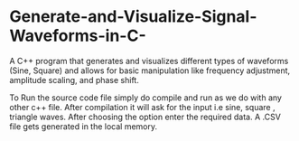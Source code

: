 # Generate-and-Visualize-Signal-Waveforms-in-C-
A C++ program that generates and visualizes different types of waveforms (Sine,  Square) and allows for basic manipulation like frequency adjustment, amplitude scaling,  and phase shift.

To Run the source code file simply do compile and run as we do with any other c++ file.
After compilation it will ask for the input i.e sine, square , triangle waves. 
After choosing the option enter the required data.
A .CSV file gets generated in the local memory.
